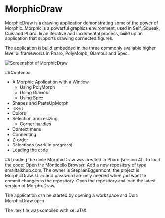 # MorphicDraw
MorphicDraw is a drawing application demonstrating some of the power of Morphic.
Morphic is a powerful graphics environment, used in Self, Squeak, Cuis and Pharo.
In an iterative and incremental process, build up an application that supports
drawing connected figures. 

The application is build embedded in the three commonly available higher level 
ui frameworks in Pharo, PolyMorph, Glamour and Spec.

![Screenshot of MorphicDraw](https://github.com/StephanEggermont/MorphicDraw/blob/master/SimpleMorphicDrawWindow.png)

##Contents:
- A Morphic Application with a Window
  - Using PolyMorph
  - Using Glamour
  - Using Spec
- Shapes and PasteUpMorph
- Icons
- Colors
- Selection and resizing
  - Corner handles
- Context menu
- Connecting
- Z-order
- Selections (work in progress)
- Loading the code

##Loading the code
MorphicDraw was created in Pharo (version 4). To load the code:
Open the Monticello Browser. Add a new repository of type smalltalkhub.com. 
The owner is StephanEggermont, the project is MorphicDraw. User and password are only needed
when you want to commit changes to the repository. Open the repository and load the latest version of
MorphicDraw.

The application can be started by opening a workspace and DoIt: MorphicDraw open

The .tex file was compiled with xeLaTeX
